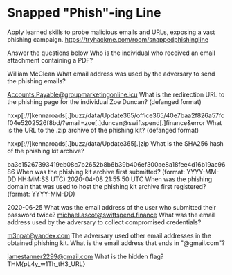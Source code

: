 # Snapped "Phish"-ing Line
Apply learned skills to probe malicious emails and URLs, exposing a vast phishing campaign.
https://tryhackme.com/room/snappedphishingline

Answer the questions below
Who is the individual who received an email attachment containing a PDF?

William McClean
What email address was used by the adversary to send the phishing emails?

Accounts.Payable@groupmarketingonline.icu
What is the redirection URL to the phishing page for the individual Zoe Duncan? (defanged format)

hxxp[://]kennaroads[.]buzz/data/Update365/office365/40e7baa2f826a57fcf04e5202526f8bd/?email=zoe[.]duncan@swiftspend[.]finance&error
What is the URL to the .zip archive of the phishing kit? (defanged format)

hxxp[://]kennaroads[.]buzz/data/Update365[.]zip
What is the SHA256 hash of the phishing kit archive?

ba3c15267393419eb08c7b2652b8b6b39b406ef300ae8a18fee4d16b19ac9686
When was the phishing kit archive first submitted? (format: YYYY-MM-DD HH:MM:SS UTC)
2020-04-08 21:55:50 UTC
When was the phishing domain that was used to host the phishing kit archive first registered? (format: YYYY-MM-DD)

2020-06-25
What was the email address of the user who submitted their password twice?
michael.ascot@swiftspend.finance
What was the email address used by the adversary to collect compromised credentials?

m3npat@yandex.com
The adversary used other email addresses in the obtained phishing kit. What is the email address that ends in "@gmail.com"?

jamestanner2299@gmail.com
What is the hidden flag?
THM{pL4y_w1Th_tH3_URL}
